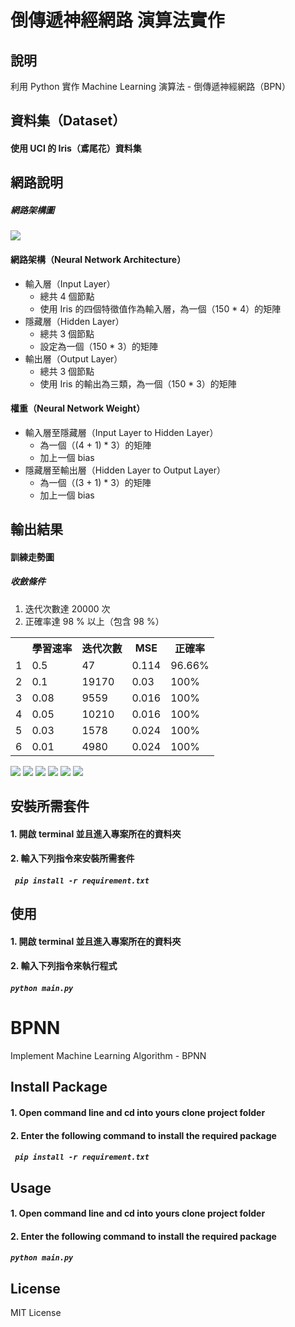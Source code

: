 # 倒傳遞神經網路 演算法實作
## 說明
利用 Python 實作 Machine Learning 演算法 - 倒傳遞神經網路（BPN）

## 資料集（Dataset）
#### 使用 UCI 的 Iris（鳶尾花）資料集

## 網路說明
##### 網路架構圖

![](https://imgur.com/download/87KtXAl)

#### 網路架構（Neural Network Architecture）
- 輸入層（Input Layer）
    - 總共 4 個節點
    - 使用 Iris 的四個特徵值作為輸入層，為一個（150 * 4）的矩陣
- 隱藏層（Hidden Layer）
    - 總共 3 個節點
    - 設定為一個（150 * 3）的矩陣
- 輸出層（Output Layer）
    - 總共 3 個節點
    - 使用 Iris 的輸出為三類，為一個（150 * 3）的矩陣


#### 權重（Neural Network Weight）
- 輸入層至隱藏層（Input Layer to Hidden Layer）
    - 為一個（(4 + 1) * 3）的矩陣
    - 加上一個 bias
- 隱藏層至輸出層（Hidden Layer to Output Layer）
    - 為一個（(3 + 1) * 3）的矩陣
    - 加上一個 bias

## 輸出結果
#### 訓練走勢圖
##### 收斂條件
1. 迭代次數達 20000 次
2. 正確率達 98 % 以上（包含 98 %）

<table>
    <tr>
        <th></th>
        <th>學習速率</th>
        <th>迭代次數</th>
        <th>MSE</th>
        <th>正確率</th>
    </tr>
    <tr>
        <td>1</td>
        <td>0.5</td>
        <td>47</td>
        <td>0.114</td>
        <td>96.66%</td>
    </tr>
    <tr>
        <td>2</td>
        <td>0.1</td>
        <td>19170</td>
        <td>0.03</td>
        <td>100%</td>
    </tr>
    <tr>
        <td>3</td>
        <td>0.08</td>
        <td>9559</td>
        <td>0.016</td>
        <td>100%</td>
    </tr>
    <tr>
        <td>4</td>
        <td>0.05</td>
        <td>10210</td>
        <td>0.016</td>
        <td>100%</td>
    </tr>
    <tr>
        <td>5</td>
        <td>0.03</td>
        <td>1578</td>
        <td>0.024</td>
        <td>100%</td>
    </tr>
    <tr>
        <td>6</td>
        <td>0.01</td>
        <td>4980</td>
        <td>0.024</td>
        <td>100%</td>
    </tr>
</table>

![](https://i.imgur.com/iL2FGOy.png)
![](https://i.imgur.com/sExZh9c.png)
![](https://i.imgur.com/sNXHA4N.png)
![](https://i.imgur.com/eMPFfOe.png)
![](https://i.imgur.com/galdbNZ.png)
![](https://i.imgur.com/IN2GkWG.png)




## 安裝所需套件
#### 1. 開啟 terminal 並且進入專案所在的資料夾
#### 2. 輸入下列指令來安裝所需套件
#####  ```` pip install -r requirement.txt````

## 使用
#### 1. 開啟 terminal 並且進入專案所在的資料夾
#### 2. 輸入下列指令來執行程式
#####  ````python main.py````



# BPNN
Implement Machine Learning Algorithm - BPNN

## Install Package
#### 1. Open command line and cd into yours clone project folder
#### 2. Enter the following command to install the required package
#####  ```` pip install -r requirement.txt````

## Usage
#### 1. Open command line and cd into yours clone project folder
#### 2. Enter the following command to install the required package
#####  ````python main.py````

## License
MIT License
